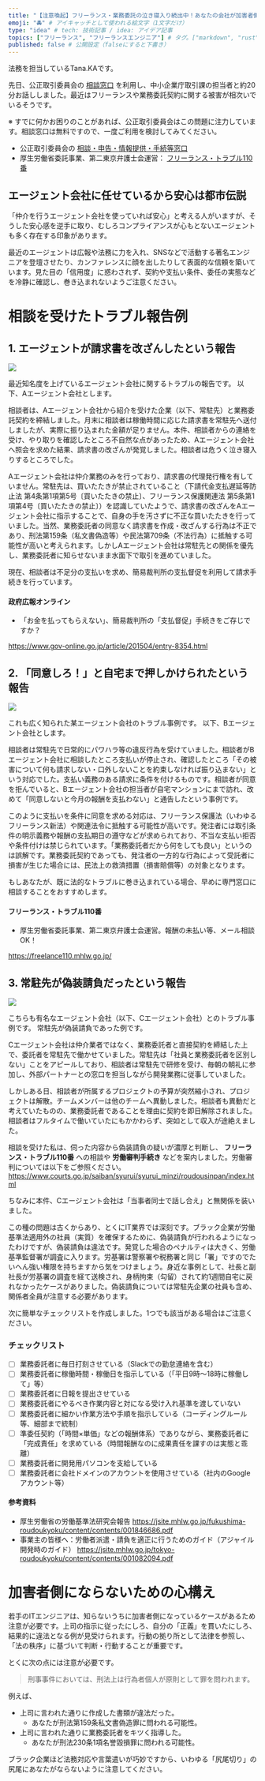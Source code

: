 ```yaml
---
title: "【注意喚起】フリーランス・業務委託の泣き寝入り続出中！あなたの会社が加害者側になっているかも？" # 記事のタイトル
emoji: "🚔" # アイキャッチとして使われる絵文字（1文字だけ）
type: "idea" # tech: 技術記事 / idea: アイデア記事
topics: ["フリーランス", "フリーランスエンジニア"] # タグ。["markdown", "rust", "aws"]のように指定する
published: false # 公開設定（falseにすると下書き）
---
```


法務を担当しているTana.KAです。

先日、公正取引委員会の [相談窓口](https://www.jftc.go.jp/soudan/index.html) を利用し、中小企業庁取引課の担当者と約20分お話ししました。最近はフリーランスや業務委託契約に関する被害が相次いでいるそうです。

※ すでに何かお困りのことがあれば、公正取引委員会はこの問題に注力しています。相談窓口は無料ですので、一度ご利用を検討してみてください。

- 公正取引委員会の [相談・申告・情報提供・手続等窓口](https://www.jftc.go.jp/soudan/index.html) 
- 厚生労働省委託事業、第二東京弁護士会運営： [フリーランス・トラブル110番](https://freelance110.mhlw.go.jp/)

## エージェント会社に任せているから安心は都市伝説

「仲介を行うエージェント会社を使っていれば安心」と考える人がいますが、そうした安心感を逆手に取り、むしろコンプライアンスが心もとないエージェントも多く存在する印象があります。

最近のエージェントは広報や法務に力を入れ、SNSなどで活動する著名エンジニアを登壇させたり、カンファレンスに顔を出したりして表面的な信頼を築いています。見た目の「信用度」に惑わされず、契約や支払い条件、委任の実態などを冷静に確認し、巻き込まれないようご注意ください。


# 相談を受けたトラブル報告例

## 1. エージェントが請求書を改ざんしたという報告

![](https://storage.googleapis.com/zenn-user-upload/33a691d9af19-20250909.png)

最近知名度を上げているエージェント会社に関するトラブルの報告です。
以下、Aエージェント会社とします。

相談者は、Aエージェント会社から紹介を受けた企業（以下、常駐先）と業務委託契約を締結しました。月末に相談者は稼働時間に応じた請求書を常駐先へ送付しましたが、実際に振り込まれた金額が足りません。本件、相談者からの連絡を受け、やり取りを確認したところ不自然な点があったため、Aエージェント会社へ照会を求めた結果、請求書の改ざんが発覚しました。相談者は危うく泣き寝入りするところでした。

Aエージェント会社は仲介業務のみを行っており、請求書の代理発行権を有していません。常駐先は、買いたたきが禁止されていること（下請代金支払遅延等防止法 第4条第1項第5号〔買いたたきの禁止〕、フリーランス保護関連法 第5条第1項第4号〔買いたたきの禁止〕）を認識していたようで、請求書の改ざんをAエージェント会社に指示することで、自身の手を汚さずに不正な買いたたきを行っていました。当然、業務委託者の同意なく請求書を作成・改ざんする行為は不正であり、刑法第159条（私文書偽造等）や民法第709条（不法行為）に抵触する可能性が高いと考えられます。しかしAエージェント会社は常駐先との関係を優先し、業務委託者に知らせないまま水面下で取引を進めていました。

現在、相談者は不足分の支払いを求め、簡易裁判所の支払督促を利用して請求手続きを行っています。

#### 政府広報オンライン
- 「お金を払ってもらえない」、簡易裁判所の「支払督促」手続きをご存じですか？

https://www.gov-online.go.jp/article/201504/entry-8354.html


## 2. 「同意しろ！」と自宅まで押しかけられたという報告

![](https://storage.googleapis.com/zenn-user-upload/9c6382525734-20250909.png)

これも広く知られた某エージェント会社のトラブル事例です。
以下、Bエージェント会社とします。

相談者は常駐先で日常的にパワハラ等の違反行為を受けていました。相談者がBエージェント会社に相談したところ支払いが停止され、確認したところ「その被害について何も請求しない・口外しないことを約束しなければ振り込まない」という対応でした。支払い義務のある請求に条件を付けるものです。相談者が同意を拒んでいると、Bエージェント会社の担当者が自宅マンションにまで訪れ、改めて「同意しないと今月の報酬を支払わない」と通告したという事例です。

このように支払いを条件に同意を求める対応は、フリーランス保護法（いわゆるフリーランス新法）や関連法令に抵触する可能性が高いです。発注者には取引条件の明示義務や報酬の支払期日の遵守などが求められており、不当な支払い拒否や条件付けは禁じられています。「業務委託者だから何をしても良い」というのは誤解です。業務委託契約であっても、発注者の一方的な行為によって受託者に損害が生じた場合には、民法上の救済措置（損害賠償等）の対象となります。

もしあなたが、既に法的なトラブルに巻き込まれている場合、早めに専門窓口に相談することをおすすめします。

#### フリーランス・トラブル110番
- 厚生労働省委託事業、第二東京弁護士会運営。報酬の未払い等、メール相談OK！

https://freelance110.mhlw.go.jp/


## 3. 常駐先が偽装請負だったという報告

![](https://storage.googleapis.com/zenn-user-upload/769b8048613d-20250909.png)

こちらも有名なエージェント会社（以下、Cエージェント会社）とのトラブル事例です。
常駐先が偽装請負であった例です。

Cエージェント会社は仲介業者ではなく、業務委託者と直接契約を締結した上で、委託者を常駐先で働かせていました。常駐先は「社員と業務委託者を区別しない」ことをアピールしており、相談者は常駐先で研修を受け、毎朝の朝礼に参加し、外部パートナーとの窓口を担当しながら開発業務に従事していました。

しかしある日、相談者が所属するプロジェクトの予算が突然縮小され、プロジェクトは解散。チームメンバーは他のチームへ異動しました。相談者も異動だと考えていたものの、業務委託者であることを理由に契約を即日解除されました。相談者はフルタイムで働いていたにもかかわらず、突如として収入が途絶えました。

相談を受けた私は、伺った内容から偽装請負の疑いが濃厚と判断し、 **フリーランス・トラブル110番** への相談や **労働審判手続き** などを案内しました。労働審判については以下をご参照ください。  
https://www.courts.go.jp/saiban/syurui/syurui_minzi/roudousinpan/index.html

ちなみに本件、Cエージェント会社は「当事者同士で話し合え」と無関係を装いました。

この種の問題は古くからあり、とくにIT業界では深刻です。ブラック企業が労働基準法適用外の社員（実質）を確保するために、偽装請負が行われるようになったわけですが、偽装請負は違法です。発覚した場合のペナルティは大きく、労働基準監督署が調査に入ります。労基署は警察署や税務署と同じ「署」ですのでたいへん強い権限を持ちますから気をつけましょう。身近な事例として、社長と副社長が労基署の調査を経て送検され、身柄拘束（勾留）されて約1週間自宅に戻れなかったケースがありました。偽装請負については常駐先企業の社員も含め、関係者全員が注意する必要があります。

次に簡単なチェックリストを作成しました。1つでも該当がある場合はご注意ください。

### チェックリスト

- [ ] 業務委託者に毎日打刻させている（Slackでの勤怠連絡を含む）
- [ ] 業務委託者に稼働時間・稼働日を指示している（「平日9時〜18時に稼働して」等）
- [ ] 業務委託者に日報を提出させている
- [ ] 業務委託者にやるべき作業内容と対になる受け入れ基準を渡していない
- [ ] 業務委託者に細かい作業方法や手順を指示している（コーディングルール等、細部まで統制）
- [ ] 準委任契約（「時間×単価」などの報酬体系）でありながら、業務委託者に「完成責任」を求めている（時間報酬なのに成果責任を課すのは実態と乖離）
- [ ] 業務委託者に開発用パソコンを支給している
- [ ] 業務委託者に会社ドメインのアカウントを使用させている（社内のGoogleアカウント等）

#### 参考資料
- 厚生労働省の労働基準法研究会報告
https://jsite.mhlw.go.jp/fukushima-roudoukyoku/content/contents/001846686.pdf
- 事業主の皆様へ：労働者派遣・請負を適正に行うためのガイド（アジャイル開発時のガイド）
https://jsite.mhlw.go.jp/tokyo-roudoukyoku/content/contents/001082094.pdf


# 加害者側にならないための心構え

若手のITエンジニアは、知らないうちに加害者側になっているケースがあるため注意が必要です。上司の指示に従ったにしろ、自分の「正義」を貫いたにしろ、結果的に違法となる例が見受けられます。行動の拠り所として法律を参照し、「法の秩序」に基づいて判断・行動することが重要です。

とくに次の点には注意が必要です。

> 刑事事件においては、刑法上は行為者個人が原則として罪を問われます。

例えば、
- 上司に言われた通りに作成した書類が違法だった。
  - あなたが刑法第159条私文書偽造罪に問われる可能性。
- 上司に言われた通りに業務委託者をキツく指導した。
  - あなたが刑法230条1項名誉毀損罪に問われる可能性。

ブラック企業ほど法務対応や言葉遣いが巧妙ですから、いわゆる「尻尾切り」の尻尾にあなたがならないように注意してください。
